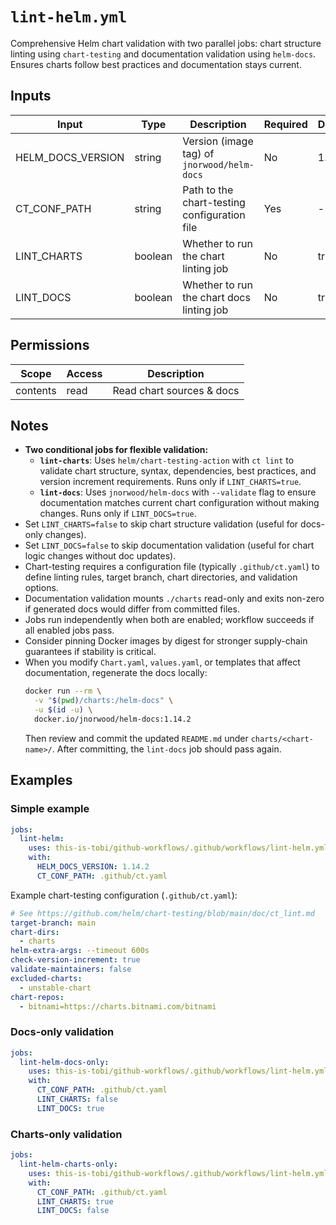 # `lint-helm.yml`

Comprehensive Helm chart validation with two parallel jobs: chart structure linting using `chart-testing` and documentation validation using `helm-docs`. Ensures charts follow best practices and documentation stays current.

## Inputs

| Input             | Type    | Description                                  | Required | Default |
| ----------------- | ------- | -------------------------------------------- | -------- | ------- |
| HELM_DOCS_VERSION | string  | Version (image tag) of `jnorwood/helm-docs`  | No       | 1.14.2  |
| CT_CONF_PATH      | string  | Path to the chart-testing configuration file | Yes      | -       |
| LINT_CHARTS       | boolean | Whether to run the chart linting job         | No       | true    |
| LINT_DOCS         | boolean | Whether to run the chart docs linting job    | No       | true    |

## Permissions

| Scope    | Access | Description               |
| -------- | ------ | ------------------------- |
| contents | read   | Read chart sources & docs |

## Notes

- **Two conditional jobs for flexible validation:**
  - **`lint-charts`**: Uses `helm/chart-testing-action` with `ct lint` to validate chart structure, syntax, dependencies, best practices, and version increment requirements. Runs only if `LINT_CHARTS=true`.
  - **`lint-docs`**: Uses `jnorwood/helm-docs` with `--validate` flag to ensure documentation matches current chart configuration without making changes. Runs only if `LINT_DOCS=true`.
- Set `LINT_CHARTS=false` to skip chart structure validation (useful for docs-only changes).
- Set `LINT_DOCS=false` to skip documentation validation (useful for chart logic changes without doc updates).
- Chart-testing requires a configuration file (typically `.github/ct.yaml`) to define linting rules, target branch, chart directories, and validation options.
- Documentation validation mounts `./charts` read-only and exits non-zero if generated docs would differ from committed files.
- Jobs run independently when both are enabled; workflow succeeds if all enabled jobs pass.
- Consider pinning Docker images by digest for stronger supply-chain guarantees if stability is critical.
- When you modify `Chart.yaml`, `values.yaml`, or templates that affect documentation, regenerate the docs locally:
  ```bash
  docker run --rm \
    -v "$(pwd)/charts:/helm-docs" \
    -u $(id -u) \
    docker.io/jnorwood/helm-docs:1.14.2
  ```
  Then review and commit the updated `README.md` under `charts/<chart-name>/`. After committing, the `lint-docs` job should pass again.

## Examples

### Simple example

```yaml
jobs:
  lint-helm:
    uses: this-is-tobi/github-workflows/.github/workflows/lint-helm.yml@main
    with:
      HELM_DOCS_VERSION: 1.14.2
      CT_CONF_PATH: .github/ct.yaml
```

Example chart-testing configuration (`.github/ct.yaml`):

```yaml
# See https://github.com/helm/chart-testing/blob/main/doc/ct_lint.md
target-branch: main
chart-dirs:
  - charts
helm-extra-args: --timeout 600s
check-version-increment: true
validate-maintainers: false
excluded-charts:
  - unstable-chart
chart-repos:
  - bitnami=https://charts.bitnami.com/bitnami
```

### Docs-only validation

```yaml
jobs:
  lint-helm-docs-only:
    uses: this-is-tobi/github-workflows/.github/workflows/lint-helm.yml@main
    with:
      CT_CONF_PATH: .github/ct.yaml
      LINT_CHARTS: false
      LINT_DOCS: true
```

### Charts-only validation

```yaml
jobs:
  lint-helm-charts-only:
    uses: this-is-tobi/github-workflows/.github/workflows/lint-helm.yml@main
    with:
      CT_CONF_PATH: .github/ct.yaml
      LINT_CHARTS: true
      LINT_DOCS: false
```

